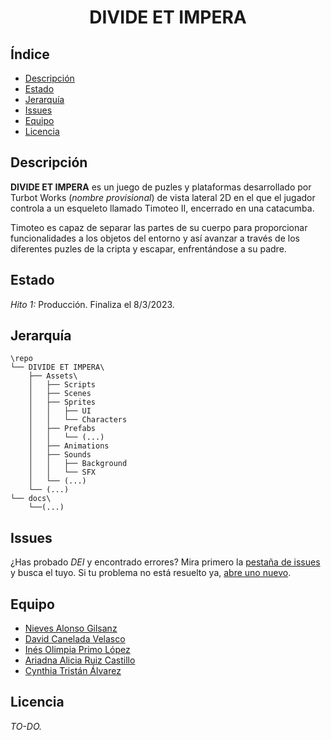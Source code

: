 <h1 align="center"><b>DIVIDE ET IMPERA</b></h1>

## Índice

- [Descripción](#descripción)
- [Estado](#estado)
- [Jerarquía](#jerarquía)
- [Issues](#issues)
- [Equipo](#equipo)
- [Licencia](#licencia)


## Descripción

__DIVIDE ET IMPERA__ es un juego de puzles y plataformas desarrollado por Turbot Works (*nombre provisional*) de vista lateral 2D en el que el jugador controla a un esqueleto llamado Timoteo II, encerrado en una catacumba. 

Timoteo es capaz de separar las partes de su cuerpo para proporcionar funcionalidades a los objetos del entorno y así avanzar a través de los diferentes puzles de la cripta y escapar, enfrentándose a su padre.

## Estado

*Hito 1:* Producción.
Finaliza el 8/3/2023.

## Jerarquía

```text
\repo
└── DIVIDE ET IMPERA\
    ├── Assets\
    │   ├── Scripts
    │   ├── Scenes
    │   ├── Sprites
    │   │   ├── UI
    │   │   └── Characters
    │   ├── Prefabs
    │   │   └── (...)
    │   ├── Animations
    │   ├── Sounds
    │   │   ├── Background
    │   │   └── SFX
    │   └── (...)
    └── (...)
└── docs\
    └──(...)
```

## Issues

¿Has probado *DEI* y encontrado errores? Mira primero la [pestaña de issues](hhttps://github.com/Proyectos1-FDI-UCM/c2223-Grupo06/issues) y busca el tuyo. Si tu problema no está resuelto ya, [abre uno nuevo](https://github.com/Proyectos1-FDI-UCM/c2223-Grupo06/issues/new).

## Equipo

+ [Nieves Alonso Gilsanz](https://github.com/nievesag)
+ [David Canelada Velasco](https://github.com/David-104)
+ [Inés Olimpia Primo López](https://github.com/ineprimo)
+ [Ariadna Alicia Ruiz Castillo](https://github.com/ariadnarc) 
+ [Cynthia Tristán Álvarez](https://github.com/cyntrist) 

## Licencia

*TO-DO.*
